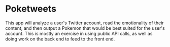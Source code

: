 # Poketweets

This app will analyze a user's Twitter account, read the emotionality of their content, and then output a Pokemon that would be best suited for the user's account. This is mostly an exercise in using public API calls, as well as doing work on the back end to feed to the front end.